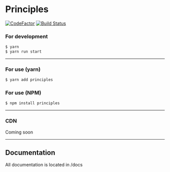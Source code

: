 # Principles

[![CodeFactor](https://www.codefactor.io/repository/github/formaal/principles/badge)](https://www.codefactor.io/repository/github/formaal/principles) [![Build Status](https://travis-ci.com/formaal/principles.svg?branch=master)](https://travis-ci.com/formaal/principles)

### For development

```sh
$ yarn
$ yarn run start
```

---

### For use (yarn)

```sh
$ yarn add principles
```

### For use (NPM)

```sh
$ npm install principles
```

---

### CDN

Coming soon

---

## Documentation

All documentation is located in /docs
